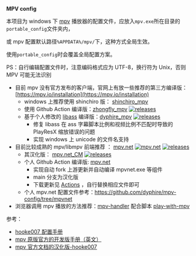 **MPV config**

本项目为 windows 下 [mpv](https://github.com/mpv-player/mpv) 播放器的配置文件，应放入`mpv.exe`所在目录的`portable_config`文件夹内，

或 mpv 配置默认路径`%APPDATA%/mpv/`下，这种方式全局生效。

使用`portable_config`时会覆盖全局配置方案。

PS：自行编辑配置文件时，注意编码格式应为 UTF-8，换行符为 Unix，否则 MPV 可能无法识别

- 目前 mpv 没有官方发布的客户端，官网上有放一些推荐的第三方编译版：[https://mpv.io/installation](https://mpv.io/installation)
  - windows 上推荐使用 shinchiro 版： [shinchiro_mpv](https://sourceforge.net/projects/mpv-player-windows/files/64bit/)
  - 使用 Github Action 编译版：[zhongfly_mpv](https://github.com/zhongfly/mpv-winbuild) [![releases](https://img.shields.io/github/v/release/zhongfly/mpv-winbuild)](https://github.com/zhongfly/mpv-winbuild/releases)
  - 基于个人修改的 [libass](https://github.com/dyphire/libass/tree/dev) 编译版：[dyphire_mpv](https://github.com/dyphire/mpv-winbuild) [![releases](https://img.shields.io/github/v/release/dyphire/mpv-winbuild)](https://github.com/dyphire/mpv-winbuild/releases)
    -  修复 libass 在 ass 字幕脚本比例和视频比例不匹配时导致的 PlayResX 缩放错误的问题
    -  实现 windows 上 unicode 的文件名支持
- 目前比较成熟的 mpv/libmpv 前端推荐 ： [mpv.net](https://github.com/stax76/mpv.net) [![mpv.net](https://flat.badgen.net/github/last-commit/stax76/mpv.net?scale=1.0&cache=1800)](https://github.com/stax76/mpv.net) [![releases](https://img.shields.io/github/v/release/stax76/mpv.net)](https://github.com/stax76/mpv.net/releases)
	- 其汉化版： [mpv.net_CM](https://github.com/hooke007/mpv.net_CM) [![releases](https://img.shields.io/github/v/release/hooke007/mpv.net_CM)](https://github.com/hooke007/mpv.net_CM/releases)
	- 个人 Github Action 编译版: [mpv.net](https://github.com/dyphire/mpv.net) 
		- 实现自动 fork 上游更新并自动编译 mpvnet.exe 等组件
		- main 分支为汉化版
		- 下载更新见 [Actions](https://github.com/dyphire/mpv.net/actions/workflows/mpvnet-build.yml) ，自行替换相应文件即可
	- 个人 mpv.net 配置文件参考：https://github.com/dyphire/mpv-config/tree/mpvnet 
-   浏览器调用 mpv 播放的方法推荐：[mpv-handler](https://github.com/akiirui/mpv-handler) 配合脚本 [play-with-mpv](https://greasyfork.org/zh-CN/scripts/416271-play-with-mpv)


参考：

* [hooke007 配置手册](https://hooke007.github.io/mpv-lazy/mpv.html)
* [mpv 原版官方的开发版手册（英文）](https://mpv.io/manual/master/)
* [mpv 官方文档的汉化版-hooke007](https://github.com/hooke007/mpv_doc-CN)
